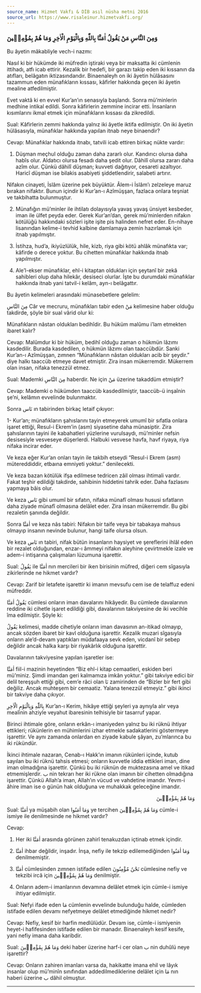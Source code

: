 ```yaml
---
source_name: Hizmet Vakfı & DİB asıl nüsha metni 2016
source_url: https://www.risaleinur.hizmetvakfi.org/
---
```

### وَمِنَ النَّاسِ مَنْ يَقُولُ اٰمَنَّا بِاللّٰهِ وَبِالْيَوْمِ الْاٰخِرِ وَمَا هُمْ بِمُؤْمِنٖينَ
Bu âyetin mâkabliyle vech-i nazmı:

Nasıl ki bir hükümde iki müfredin iştiraki veya bir maksatta iki cümlenin ittihadı, atfı icab ettirir. Kezalik bir hedefi, bir garazı takip eden iki kıssanın da atıfları, belâgatın iktizasındandır. Binaenaleyh on iki âyetin hülâsasını tazammun eden münafıkların kıssası, kâfirler hakkında geçen iki âyetin mealine atfedilmiştir.

Evet vaktâ ki en evvel Kur’an’ın senasıyla başlandı. Sonra mü’minlerin medhine intikal edildi. Sonra kâfirlerin zemmine incirar etti. İnsanların kısımlarını ikmal etmek için münafıkların kıssası da zikredildi.

Sual: Kâfirlerin zemmi hakkında yalnız iki âyetle iktifa edilmiştir. On iki âyetin hülâsasıyla, münafıklar hakkında yapılan itnab neye binaendir?

Cevap: Münafıklar hakkında itnabı, tatvili icab ettiren birkaç nükte vardır:

1. Düşman meçhul olduğu zaman daha zararlı olur. Kandırıcı olursa daha habîs olur. Aldatıcı olursa fesadı daha şedit olur. Dâhilî olursa zararı daha azîm olur. Çünkü dâhilî düşman; kuvveti dağıtıyor, cesareti azaltıyor. Haricî düşman ise bilakis asabiyeti şiddetlendirir, salabeti artırır.

Nifakın cinayeti, İslâm üzerine pek büyüktür. Âlem-i İslâm’ı zelzeleye maruz bırakan nifaktır. Bunun içindir ki Kur’an-ı Azîmüşşan, fazlaca onlara teşniat ve takbihatta bulunmuştur.

2. Münafığın mü’minler ile ihtilatı dolayısıyla yavaş yavaş ünsiyet kesbeder, iman ile ülfet peyda eder. Gerek Kur’an’dan, gerek mü’minlerden nifakın kötülüğü hakkındaki sözleri işite işite pis halinden nefret eder. En-nihaye lisanından kelime-i tevhid kalbine damlamaya zemin hazırlamak için itnab yapılmıştır.

3. İstihza, hud’a, ikiyüzlülük, hile, kizb, riya gibi kötü ahlâk münafıkta var; kâfirde o derece yoktur. Bu cihetten münafıklar hakkında itnab yapılmıştır.

4. Ale’l-ekser münafıklar, ehl-i kitaptan oldukları için şeytanî bir zekâ sahibleri olup daha hilekâr, desiseci olurlar. İşte bu durumdaki münafıklar hakkında itnab yani tatvil-i kelâm, ayn-ı belâgattır.

Bu âyetin kelimeleri arasındaki münasebetlere gelelim:

<span class="arabic" dir="rtl">مِنَ النَّاسِ</span> Câr ve mecruru, münafıkları tabir eden <span class="arabic" dir="rtl">مَنْ</span> kelimesine haber olduğu takdirde, şöyle bir sual vârid olur ki:

Münafıkların nâstan oldukları bedihîdir. Bu hüküm malûmu i’lam etmekten ibaret kalır?

Cevap: Malûmdur ki bir hüküm, bedihî olduğu zaman o hükmün lâzımı kasdedilir. Burada kasdedilen, o hükmün lâzımı olan taaccübdür. Sanki Kur’an-ı Azîmüşşan, zımnen “Münafıkların nâstan oldukları acib bir şeydir.” diye halkı taaccüb etmeye davet etmiştir. Zira insan mükerremdir. Mükerrem olan insan, nifaka tenezzül etmez.

Sual: Mademki <span class="arabic" dir="rtl">مِنَ النَّاسِ</span> haberdir. Ne için <span class="arabic" dir="rtl">مَنْ</span> üzerine takaddüm etmiştir?

Cevap: Mademki o hükümden taaccüb kasdedilmiştir, taaccüb-ü inşaînin şe’ni, kelâmın evvelinde bulunmaktır.

Sonra <span class="arabic" dir="rtl">نَاس</span> ın tabirinden birkaç letaif çıkıyor:

1- Kur’an; münafıkların şahıslarını tayin etmeyerek umumî bir sıfatla onlara işaret ettiği, Resul-i Ekrem’in (asm) siyasetine daha münasiptir. Zira şahıslarının tayini ile kabahatleri yüzlerine vurulsaydı, mü’minler nefsin desisesiyle vesveseye düşerlerdi. Halbuki vesvese havfa, havf riyaya, riya nifaka incirar eder.

Ve keza eğer Kur’an onları tayin ile takbih etseydi “Resul-i Ekrem (asm) mütereddiddir, etbaına emniyeti yoktur.” denilecekti.

Ve keza bazan kötülük ifşa edilmese tedricen zâil olması ihtimali vardır. Fakat teşhir edildiği takdirde, sahibinin hiddetini tahrik eder. Daha fazlasını yapmaya bâis olur.

Ve keza <span class="arabic" dir="rtl">نَاس</span> gibi umumî bir sıfatın, nifaka münafî olması hususi sıfatların daha ziyade münafî olmasına delâlet eder. Zira insan mükerremdir. Bu gibi rezaletin şanında değildir.

Sonra <span class="arabic" dir="rtl">اٰمَنَّا</span> ve keza nâs tabiri: Nifakın bir taife veya bir tabakaya mahsus olmayıp insanın nevinde bulunur, hangi taife olursa olsun.

Ve keza <span class="arabic" dir="rtl">نَاس</span> ın tabiri, nifak bütün insanların haysiyet ve şereflerini ihlâl eden bir rezalet olduğundan, enzar-ı âmmeyi nifakın aleyhine çevirtmekle izale ve adem-i intişarına çalışmaları lüzumuna işarettir.

Sual: <span class="arabic" dir="rtl">يَقُولُ</span> ile <span class="arabic" dir="rtl">اٰمَنَّا</span> nın mercileri bir iken birisinin müfred, diğeri cem sîgasıyla zikirlerinde ne hikmet vardır?

Cevap: Zarif bir letafete işarettir ki imanın mevsufu cem ise de telaffuz edeni müfreddir.

<span class="arabic" dir="rtl">يَقُولُ اٰمَنَّا</span> cümlesi onların iman davalarını hikâyedir. Bu cümlede davalarının reddine iki cihetle işaret edildiği gibi, davalarının takviyesine de iki vecihle îma edilmiştir. Şöyle ki:

<span class="arabic" dir="rtl">يَقُولُ</span> kelimesi, madde cihetiyle onların iman davasının an-itikad olmayıp, ancak sözden ibaret bir kavl olduğuna işarettir. Kezalik muzari sîgasıyla onların ale’d-devam yaptıkları müdafaaya sevk eden, vicdanî bir sebep değildir ancak halka karşı bir riyakârlık olduğuna işarettir.

Davalarının takviyesine yapılan işaretler ise:

<span class="arabic" dir="rtl">اٰمَنَّا</span> fiil-i mazinin heyetinden “Biz ehl-i kitap cemaatleri, eskiden beri mü’miniz. Şimdi imandan geri kalmamıza imkân yoktur.” gibi takviye edici bir delil tereşşuh ettiği gibi, cem’e râci olan <span class="arabic" dir="rtl">نَا</span> zamirinden de “Bizler bir fert gibi değiliz. Ancak muhteşem bir cemaatiz. Yalana tenezzül etmeyiz.” gibi ikinci bir takviye daha çıkıyor.

<span class="arabic" dir="rtl">بِاللّٰهِ وَبِالْيَوْمِ الْاٰخِرِ</span> Kur’an-ı Kerim, hikâye ettiği şeyleri ya aynıyla alır veya mealinin ahziyle veyahut ibaresinin telhisiyle bir tasarruf yapar.

Birinci ihtimale göre, onların erkân-ı imaniyeden yalnız bu iki rüknü ihtiyar ettikleri; rükünlerin en mühimlerini izhar etmekle sadakatlerini göstermeye işarettir. Ve aynı zamanda onlardan en ziyade kabule şâyan, zu’mlarınca bu iki rükündür.

İkinci ihtimale nazaran, Cenab-ı Hakk’ın imanın rükünleri içinde, kutub sayılan bu iki rüknü tahsis etmesi; onların kuvvetle iddia ettikleri iman, dine iman olmadığına işarettir. Çünkü bu iki rüknün de muktezasına amel ve itikad etmemişlerdir. <span class="arabic" dir="rtl">ب</span> nin tekrarı her iki rükne olan imanın bir cihetten olmadığına işarettir. Çünkü Allah’a iman, Allah’ın vücud ve vahdetine imandır. Yevm-i âhire iman ise o günün hak olduğuna ve muhakkak geleceğine imandır.

<p class="arabic" dir="rtl">وَمَا هُمْ بِمُؤْمِنٖينَ</p>

Sual: <span class="arabic" dir="rtl">اٰمَنَّا</span> ya müşabih olan <span class="arabic" dir="rtl">وَمَا اٰمَنُوا</span> ye tercihen <span class="arabic" dir="rtl">وَمَا هُمْ بِمُؤْمِنٖينَ</span> cümle-i ismiye ile denilmesinde ne hikmet vardır?

Cevap:

1. Her iki <span class="arabic" dir="rtl">اٰمَنَّا</span> arasında görünen zahirî tenakuzdan içtinab etmek içindir.

2. <span class="arabic" dir="rtl">اٰمَنَّا</span> ihbar değildir, inşadır. İnşa, nefiy ile tekzip edilemediğinden <span class="arabic" dir="rtl">وَمَا اٰمَنُوا</span> denilmemiştir.

3. <span class="arabic" dir="rtl">اٰمَنَّا</span> cümlesinden zımnen istifade edilen <span class="arabic" dir="rtl">نَحْنُ مُؤْمِنُونَ</span> cümlesine nefiy ve tekzibi ircâ için <span class="arabic" dir="rtl">وَمَا هُمْ بِمُؤْمِنٖينَ</span> denilmiştir.

4. Onların adem-i imanlarının devamına delâlet etmek için cümle-i ismiye ihtiyar edilmiştir.

Sual: Nefyi ifade eden <span class="arabic" dir="rtl">مَا</span> cümlenin evvelinde bulunduğu halde, cümleden istifade edilen devamı nefyetmeye delâlet etmediğinde hikmet nedir?

Cevap: Nefiy, kesif bir harfin medlûlüdür. Devam ise, cümle-i ismiyenin heyet-i hafifesinden istifade edilen bir manadır. Binaenaleyh kesif kesife, yani nefiy imana daha karibdir.

Sual: <span class="arabic" dir="rtl">وَمَا هُمْ بِمُؤْمِنٖينَ</span> deki haber üzerine harf-i cer olan <span class="arabic" dir="rtl">ب</span> nin duhûlü neye işarettir?

Cevap: Onların zahiren imanları varsa da, hakikatte imana ehil ve lâyık insanlar olup mü’minîn sınıfından addedilmediklerine delâlet için <span class="arabic" dir="rtl">مَا</span> nın haberi üzerine <span class="arabic" dir="rtl">ب</span> dâhil olmuştur.

***

